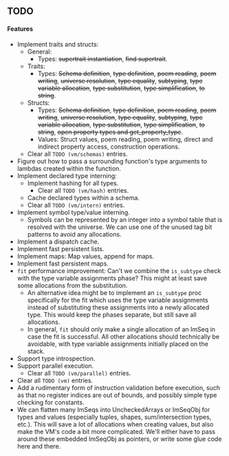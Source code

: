 ## TODO

#### Features

- Implement traits and structs:
  - General:
    - Types: ~~supertrait instantiation~~, ~~find supertrait~~.
  - Traits: 
    - Types: ~~Schema definition~~, ~~type definition~~, ~~poem reading~~, ~~poem writing~~, ~~universe resolution~~, ~~type equality~~, ~~subtyping~~, ~~type variable allocation~~, ~~type substitution~~, ~~type simplification~~, ~~to string~~.
  - Structs:
    - Types: ~~Schema definition~~, ~~type definition~~, ~~poem reading~~, ~~poem writing~~, ~~universe resolution~~, ~~type equality~~, ~~subtyping~~, ~~type variable allocation~~, ~~type substitution~~, ~~type simplification~~, ~~to string~~, ~~open property types and get_property_type~~.
    - Values: Struct values, poem reading, poem writing, direct and indirect property access, construction operations.
  - Clear all `TODO (vm/schemas)` entries.
- Figure out how to pass a surrounding function's type arguments to lambdas created within the function.
- Implement declared type interning:
  - Implement hashing for all types.
    - Clear all `TODO (vm/hash)` entries.
  - Cache declared types within a schema.
  - Clear all `TODO (vm/intern)` entries.
- Implement symbol type/value interning.
  - Symbols can be represented by an integer into a symbol table that is resolved with the universe. We can use one of the unused tag bit patterns to avoid any allocations.
- Implement a dispatch cache.
- Implement fast persistent lists.
- Implement maps: Map values, append for maps.
- Implement fast persistent maps.
- `fit` performance improvement: Can't we combine the `is_subtype` check with the type variable assignments phase? This might at least save some allocations from the substitution.
  - An alternative idea might be to implement an `is_subtype` proc specifically for the fit which uses the type variable assignments instead of substituting these assignments into a newly allocated type. This would keep the phases separate, but still save all allocations.
  - In general, `fit` should only make a single allocation of an ImSeq in case the fit is successful. All other allocations should technically be avoidable, with type variable assignments initially placed on the stack.
- Support type introspection.
- Support parallel execution.
  - Clear all `TODO (vm/parallel)` entries.
- Clear all `TODO (vm)` entries.
- Add a rudimentary form of instruction validation before execution, such as that no register indices are out of bounds, and possibly simple type checking for constants.
- We can flatten many ImSeqs into UncheckedArrays or ImSeqObj for types and values (especially tuples, shapes, sum/intersection types, etc.). This will save a lot of allocations when creating values, but also make the VM's code a bit more complicated. We'll either have to pass around these embedded ImSeqObj as pointers, or write some glue code here and there.
